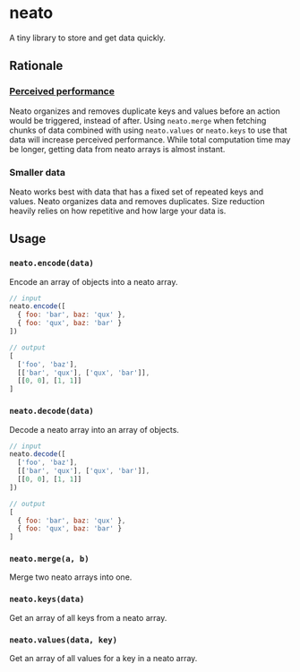 # neato
A tiny library to store and get data quickly.

## Rationale

### [Perceived performance](https://en.wikipedia.org/wiki/Perceived_performance)

Neato organizes and removes duplicate keys and values before an action would be triggered, instead of after. Using `neato.merge` when fetching chunks of data combined with using `neato.values` or `neato.keys` to use that data will increase perceived performance. While total computation time may be longer, getting data from neato arrays is almost instant.

### Smaller data

Neato works best with data that has a fixed set of repeated keys and values. Neato organizes data and removes duplicates. Size reduction heavily relies on how repetitive and how large your data is.

## Usage

### `neato.encode(data)`

Encode an array of objects into a neato array.

```js
// input
neato.encode([
  { foo: 'bar', baz: 'qux' },
  { foo: 'qux', baz: 'bar' }
])

// output
[
  ['foo', 'baz'],
  [['bar', 'qux'], ['qux', 'bar']],
  [[0, 0], [1, 1]]
]
```

### `neato.decode(data)`

Decode a neato array into an array of objects.

```js
// input
neato.decode([
  ['foo', 'baz'],
  [['bar', 'qux'], ['qux', 'bar']],
  [[0, 0], [1, 1]]
])

// output
[
  { foo: 'bar', baz: 'qux' },
  { foo: 'qux', baz: 'bar' }
]
```

### `neato.merge(a, b)`

Merge two neato arrays into one.

### `neato.keys(data)`

Get an array of all keys from a neato array.

### `neato.values(data, key)`

Get an array of all values for a key in a neato array.
